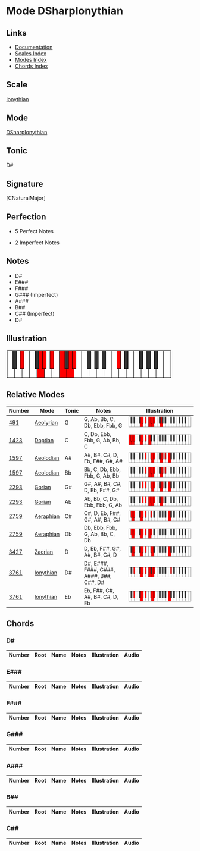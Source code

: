 # Mode DSharpIonythian

## Links

- [Documentation](index.md)
- [Scales Index](Scales.md)
- [Modes Index](Modes.md)
- [Chords Index](Chords.md)

## Scale

[Ionythian](ScaleIonythian.md)

## Mode

[DSharpIonythian](ModeDSharpIonythian.md)

## Tonic

D#

## Signature

[CNaturalMajor]

## Perfection

 - 5 Perfect Notes

 - 2 Imperfect Notes

## Notes

- D#
- E###
- F###
- G### (Imperfect)
- A###
- B##
- C## (Imperfect)
- D#

## Illustration

![DSharpIonythian](ModeDSharpIonythian.png)

## Relative Modes

| Number | Mode | Tonic | Notes | Illustration |
|--------|------|-------|-------|--------------|
| [491](https://ianring.com/musictheory/scales/491) | [Aeolyrian](ModeAeolyrian.md) | G | G, Ab, Bb, C, Db, Ebb, Fbb, G | ![GNaturalAeolyrian](ModeGNaturalAeolyrian.png) |
| [1423](https://ianring.com/musictheory/scales/1423) | [Doptian](ModeDoptian.md) | C | C, Db, Ebb, Fbb, G, Ab, Bb, C | ![CNaturalDoptian](ModeCNaturalDoptian.png) |
| [1597](https://ianring.com/musictheory/scales/1597) | [Aeolodian](ModeAeolodian.md) | A# | A#, B#, C#, D, Eb, F##, G#, A# | ![ASharpAeolodian](ModeASharpAeolodian.png) |
| [1597](https://ianring.com/musictheory/scales/1597) | [Aeolodian](ModeAeolodian.md) | Bb | Bb, C, Db, Ebb, Fbb, G, Ab, Bb | ![BFlatAeolodian](ModeBFlatAeolodian.png) |
| [2293](https://ianring.com/musictheory/scales/2293) | [Gorian](ModeGorian.md) | G# | G#, A#, B#, C#, D, Eb, F##, G# | ![GSharpGorian](ModeGSharpGorian.png) |
| [2293](https://ianring.com/musictheory/scales/2293) | [Gorian](ModeGorian.md) | Ab | Ab, Bb, C, Db, Ebb, Fbb, G, Ab | ![AFlatGorian](ModeAFlatGorian.png) |
| [2759](https://ianring.com/musictheory/scales/2759) | [Aeraphian](ModeAeraphian.md) | C# | C#, D, Eb, F##, G#, A#, B#, C# | ![CSharpAeraphian](ModeCSharpAeraphian.png) |
| [2759](https://ianring.com/musictheory/scales/2759) | [Aeraphian](ModeAeraphian.md) | Db | Db, Ebb, Fbb, G, Ab, Bb, C, Db | ![DFlatAeraphian](ModeDFlatAeraphian.png) |
| [3427](https://ianring.com/musictheory/scales/3427) | [Zacrian](ModeZacrian.md) | D | D, Eb, F##, G#, A#, B#, C#, D | ![DNaturalZacrian](ModeDNaturalZacrian.png) |
| [3761](https://ianring.com/musictheory/scales/3761) | [Ionythian](ModeIonythian.md) | D# | D#, E###, F###, G###, A###, B##, C##, D# | ![DSharpIonythian](ModeDSharpIonythian.png) |
| [3761](https://ianring.com/musictheory/scales/3761) | [Ionythian](ModeIonythian.md) | Eb | Eb, F##, G#, A#, B#, C#, D, Eb | ![EFlatIonythian](ModeEFlatIonythian.png) |

## Chords

### D#

| Number | Root | Name | Notes | Illustration | Audio |
|--------|------|------|-------|--------------|-------|

### E###

| Number | Root | Name | Notes | Illustration | Audio |
|--------|------|------|-------|--------------|-------|

### F###

| Number | Root | Name | Notes | Illustration | Audio |
|--------|------|------|-------|--------------|-------|

### G###

| Number | Root | Name | Notes | Illustration | Audio |
|--------|------|------|-------|--------------|-------|

### A###

| Number | Root | Name | Notes | Illustration | Audio |
|--------|------|------|-------|--------------|-------|

### B##

| Number | Root | Name | Notes | Illustration | Audio |
|--------|------|------|-------|--------------|-------|

### C##

| Number | Root | Name | Notes | Illustration | Audio |
|--------|------|------|-------|--------------|-------|

